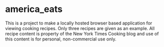# america_eats
This is a project to make a locally hosted browser based application for viewing cooking recipes. 
Only three recipes are given as an example. 
All recipe content is property of the New York Times Cooking blog and use of this content is for personal, non-commercial use only.
